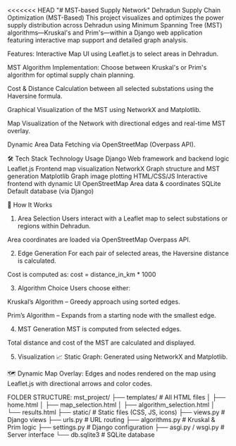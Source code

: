 <<<<<<< HEAD
"# MST-based Supply Network" 
Dehradun Supply Chain Optimization (MST-Based)
This project visualizes and optimizes the power supply distribution across Dehradun using Minimum Spanning Tree (MST) algorithms—Kruskal's and Prim's—within a Django web application featuring interactive map support and detailed graph analysis.

 Features:
  Interactive Map UI using Leaflet.js to select areas in Dehradun.

   MST Algorithm Implementation: Choose between Kruskal's or Prim's algorithm for optimal supply chain planning.
 
  Cost & Distance Calculation between all selected substations using the Haversine formula.

  Graphical Visualization of the MST using NetworkX and Matplotlib.

  Map Visualization of the Network with directional edges and real-time MST overlay.

   Dynamic Area Data Fetching via OpenStreetMap (Overpass API).

🛠️ Tech Stack
Technology	Usage
Django	Web framework and backend logic
Leaflet.js	Frontend map visualization
NetworkX	Graph structure and MST generation
Matplotlib	Graph image plotting
HTML/CSS/JS	Interactive frontend with dynamic UI
OpenStreetMap	Area data & coordinates
SQLite	Default database (via Django)

📌 How It Works
1. Area Selection
Users interact with a Leaflet map to select substations or regions within Dehradun.

Area coordinates are loaded via OpenStreetMap Overpass API.

2. Edge Generation
For each pair of selected areas, the Haversine distance is calculated.

Cost is computed as:
cost = distance_in_km * 1000

3. Algorithm Choice
Users choose either:

Kruskal’s Algorithm – Greedy approach using sorted edges.

Prim’s Algorithm – Expands from a starting node with the smallest edge.

4. MST Generation
MST is computed from selected edges.

Total distance and cost of the MST are calculated and displayed.

5. Visualization
📈 Static Graph: Generated using NetworkX and Matplotlib.

🗺️ Dynamic Map Overlay: Edges and nodes rendered on the map using Leaflet.js with directional arrows and color codes.

FOLDER STRUCTURE:
mst_project/
├── templates/                  # All HTML files
│   ├── home.html
│   ├── map_selection.html
│   ├── algorithm_selection.html
│   └── results.html
├── static/                     # Static files (CSS, JS, icons)
├── views.py                    # Django views
├── urls.py                     # URL routing
├── algorithms.py               # Kruskal & Prim logic
├── settings.py                 # Django configuration
├── asgi.py / wsgi.py           # Server interface
└── db.sqlite3                  # SQLite database


